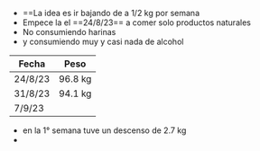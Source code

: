 - ==La idea es ir bajando de a 1/2 kg por semana 
- Empece la el ==24/8/23== a comer solo productos naturales 
- No consumiendo harinas 
- y consumiendo muy y casi nada de alcohol


| Fecha   | Peso    |
| ------- | ------- |
| 24/8/23 | 96.8 kg |
| 31/8/23 | 94.1 kg |
| 7/9/23  |         |

- en la 1° semana tuve un descenso de 2.7 kg
- 
